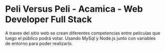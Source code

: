 # Peli Versus Peli  - Acamica - Web Developer Full Stack

A traves del sitio web se crean diferentes competencias entre peliculas que luego el público podrá votar. Usando MySql y Node.js junto con variables de entorno para poder realizarlo.


